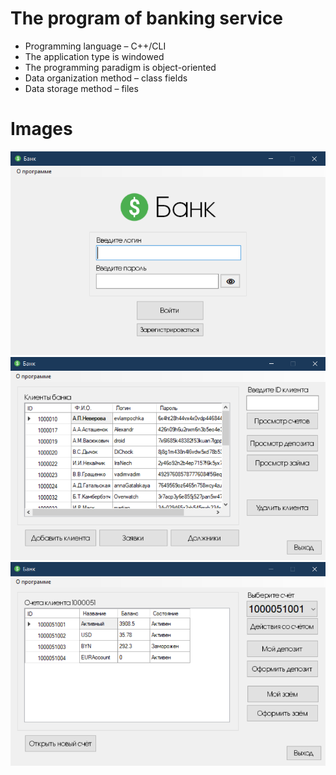 # The program of banking service

* Programming language – C++/CLI
* The application type is windowed
* The programming paradigm is object-oriented
* Data organization method – class fields
* Data storage method – files

# Images

<img alt="Main Menu" src="/images/Main Menu.png" />

<img alt="Administrator Workspace" src="/images/Administrator Workspace.png" />

<img alt="User Workspace" src="/images/User Workspace.png" />
